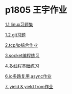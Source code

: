 # p1805 王宇作业


<a href="linux习题/linux_cmd.md">1.1 linux习题集</a>

<a href="git习题/git_cmd.md">1.2 git习题</a>

<a href="tcp_ip/tcp_ip.md">2.tcp/ip综合作业</a>

<a href="socketwork/socket.md">3.socket编程练习</a>

<a href="多线程基础练习/多线程基础练习.md">4.多线程基础练习</a>

<a href="io多路复用_async/io多路复用_async.md作业">6.io多路复用,async作业</a>

<a href="yield_yield from作业/yield_yield from作业.md">7. yield & yield from作业</a>


